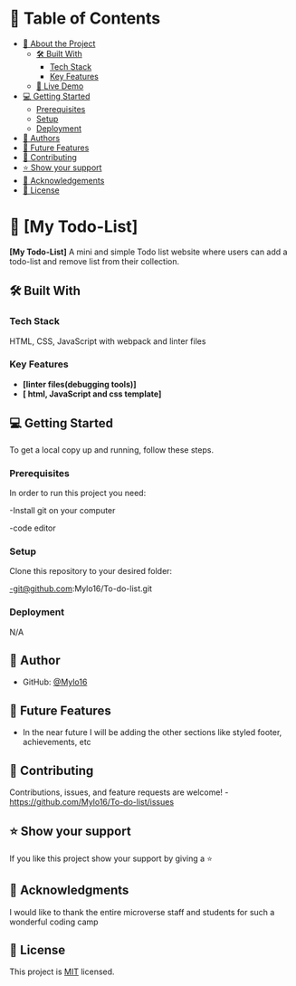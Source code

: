 # 📗 Table of Contents

- [📖 About the Project](#about-project)
  - [🛠 Built With](#built-with)
    - [Tech Stack](#tech-stack)
    - [Key Features](#key-features)
  - [🚀 Live Demo](#live-demo)
- [💻 Getting Started](#getting-started)
  - [Prerequisites](#prerequisites)
  - [Setup](#setup)
  - [Deployment](#triangular_flag_on_post-deployment)
- [👥 Authors](#authors)
- [🔭 Future Features](#future-features)
- [🤝 Contributing](#contributing)
- [⭐️ Show your support](#support)
- [🙏 Acknowledgements](#acknowledgements)
- [📝 License](#license)

# 📖 [My Todo-List] <a name="about-project"></a>

**[My Todo-List]** A mini and simple Todo list website where users can add a todo-list and remove list from their collection.

## 🛠 Built With <a name="built-with"></a>

### Tech Stack <a name="tech-stack"></a>

HTML, CSS, JavaScript with webpack and linter files

### Key Features <a name="key-features"></a>

- **[linter files(debugging tools)]**
- **[ html, JavaScript and css template]**



## 💻 Getting Started <a name="getting-started"></a>

To get a local copy up and running, follow these steps.

### Prerequisites

In order to run this project you need:

-Install git on your computer

-code editor


### Setup

Clone this repository to your desired folder:

-git@github.com:Mylo16/To-do-list.git

### Deployment

N/A


## 👥 Author <a name="authors"></a>


- GitHub: [@Mylo16](https://github.com/Mylo16)

## 🔭 Future Features <a name="future-features"></a>

- In the near future I will be adding the other sections like styled footer, achievements, etc

## 🤝 Contributing <a name="contributing"></a>

Contributions, issues, and feature requests are welcome!
-https://github.com/Mylo16/To-do-list/issues

## ⭐️ Show your support <a name="support"></a>

If you like this project show your support by giving a ⭐️

## 🙏 Acknowledgments <a name="acknowledgements"></a>

I would like to thank the entire microverse staff and students for such a wonderful coding camp

## 📝 License <a name="license"></a>

This project is [MIT](./MIT.md) licensed.

